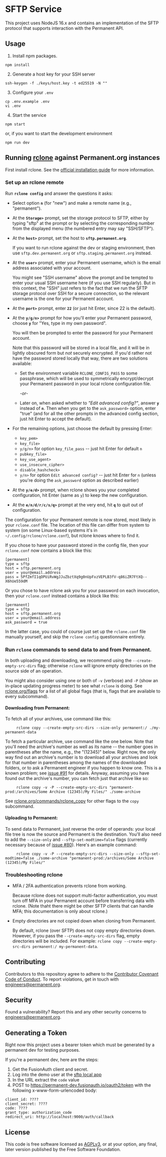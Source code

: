 # SFTP Service

This project uses NodeJS 16.x and contains an implementation of the SFTP protocol that supports interaction with the Permanent API.

## Usage

1. Install npm packages.

```
npm install
```

2. Generate a host key for your SSH server

```
ssh-keygen -f ./keys/host.key -t ed25519 -N ""
```

3. Configure your `.env`

```
cp .env.example .env
vi .env
```

4. Start the service

```
npm start
```

or, if you want to start the development environment

```
npm run dev
```

## Running [rclone](https://rclone.org) against Permanent.org instances

First install rclone.  See the [official installation
guide](https://rclone.org/install/) for more information.

### Set up an rclone remote

Run **`rclone config`** and answer the questions it asks:

- Select option **`n`** (for "new") and make a remote name (e.g., "permanent").

- At the **`Storage>`** prompt, set the storage protocol to SFTP, either by typing "sftp" at the prompt or by selecting the corresponding number from the displayed menu (the numbered entry may say "SSH/SFTP").

- At the **`host>`** prompt, set the host to **`sftp.permanent.org`**.

  If you want to run rclone against the dev or staging environment, then use `sftp.dev.permanent.org` or `sftp.staging.permanent.org` instead.

- At the **`user>`** prompt, enter your Permanent username, which is the email address associated with your account.

  You might see "SSH username" above the prompt and be tempted to enter your usual SSH username here (if you use SSH regularly).  But in this context, the "SSH" just refers to the fact that we run the SFTP storage protocol over SSH for a secure connection, so the relevant username is the one for your Permanent account.

- At the **`port>`** prompt, enter **`22`** (or just hit Enter, since 22 is the default).

- At the **`y/g/n>`** prompt for how you'll enter your Permanent password, choose **`y`** for "Yes, type in my own password".

  You will then be prompted to enter the password for your Permanent account.

  Note that this password will be stored in a local file, and it will be in lightly obscured form but _not_ securely encrypted.  If you'd rather not have the password stored locally that way, there are two solutions available:

    - Set the environment variable `RCLONE_CONFIG_PASS` to some passphrase, which will be used to symmetrically encrypt/decrypt your Permanent password in your local rclone configuration file.

       *-or-*

    - Later on, when asked whether to *"Edit advanced config?"*, answer **`y`** instead of **`n`**.  Then when you get to the `ask_password>` option, enter "true" (and for all the other prompts in the advanced config section, just hit Enter to accept the default).

- For the remaining options, just choose the default by pressing Enter:
    - `key_pem>`
    - `key_file>`
    - `y/g/n>` for option `key_file_pass` -- just hit Enter for default `n`
    - `pubkey_file>`
    - `key_use_agent>`
    - `use_insecure_cipher>`
    - `disable_hashcheck>`
    - `y/n>` for option `Edit advanced config?` -- just hit Enter for `n` (unless you're doing the `ask_password` option as described earlier)

- At the **`y/e/d>`** prompt, when rclone shows you your completed configuration, hit Enter (same as `y`) to keep the new configuration.

- At the **`e/n/d/r/c/s/q>`** prompt at the very end, hit **`q`** to quit out of configuration.

The configuration for your Permanent remote is now stored, most likely in your `rclone.conf` file.  The location of this file can differ from system to system (on some Linux-based systems it's in `~/.config/rclone/rclone.conf`), but rclone knows where to find it.

If you chose to have your password stored in the config file, then your `rclone.conf` now contains a block like this:

```
[permanent]
type = sftp
host = sftp.permanent.org
user = your@email.address
pass = 5PfZmfI1qOPUiRvWgJJuZbztXq9g0nUpFxzVEPLB3fV-q86iZR7FtXQ--X6hUe559dM
```

Or you chose to have rclone ask you for your password on each invocation, then your `rclone.conf` instead contains a block like this:

```
[permanent]
type = sftp
host = sftp.permanent.org
user = your@email.address
ask_password = true
```

In the latter case, you could of course just set up the `rclone.conf` file manually yourself, and skip the `rclone config` questionnaire entirely.

### Run `rclone` commands to send data to and from Permanent.

In both uploading and downloading, we recommend using the `--create-empty-src-dirs` flag; otherwise `rclone` will ignore empty directories on the source side of an operation.

You might also consider using one or both of `-v` (verbose) and `-P` (show an in-place updating progress meter) to see what `rclone` is doing.  See [rclone.org/flags](https://rclone.org/flags/) for a list of all global flags (that is, flags that are available to every subcommand).

#### Downloading from Permanent:

To fetch all of your archives, use command like this:

```
     rclone copy --create-empty-src-dirs --size-only permanent:/ ./my-permanent-data
```

To fetch a particular archive, use command like the one below.  Note that you'll need the archive's number as well as its name -- the number goes in parentheses after the name, e.g., the "(12345)" below.  Right now, the only way find out an archive's number is to download all your archives and look for that number in parentheses among the names of the downloaded folders, or to ask a Permanent engineer if you happen to know one.  This is a known problem; see [issue #91](https://github.com/PermanentOrg/sftp-service/issues/91) for details.  Anyway, assuming you have found out the archive's number, you can fetch just that archive like so:

```
     rclone copy -v -P --create-empty-src-dirs "permanent-prod:/archives/Some Archive (12345)/My Files/" ./some-archive
```

See [rclone.org/commands/rclone_copy](https://rclone.org/commands/rclone_copy/) for other flags to the `copy` subcommand.

#### Uploading to Permanent:

To send data to Permanent, just reverse the order of operands: your local file tree is now the source and Permanent is the destination.  You'll also need to add the `--size-only` and `--sftp-set-modtime=false` flags (currently necessary because of [issue #80](https://github.com/PermanentOrg/sftp-service/issues/80)).  Here's an example command:

```
     rclone copy -v -P --create-empty-src-dirs --size-only --sftp-set-modtime=false ./some-archive "permanent-prod:/archives/Some Archive (12345)/My Files/"
```

### Troubleshooting rclone

- MFA / 2FA authentication prevents rclone from working.

  Because rclone does not support multi-factor authentication, you must turn off MFA in your Permanent account before transferring data with rclone.  (Note thaht there might be other SFTP clients that can handle MFA; this documentation is only about rclone.)

- Empty directories are not copied down when cloning from Permanent.

  By default, rclone (over SFTP) does not copy empty directories down.  However, if you pass the `--create-empty-src-dirs` flag, empty directories will be included.  For example: `rclone copy --create-empty-src-dirs permanent:/ my-permanent-data`.

## Contributing

Contributors to this repository agree to adhere to the [Contributor Covenant Code of Conduct](CODE_OF_CONDUCT.md). To report violations, get in touch with engineers@permanent.org.

## Security

Found a vulnerability? Report this and any other security concerns to engineers@permanent.org.

## Generating a Token

Right now this project uses a bearer token which must be generated by a permanent dev for testing purposes.

If you're a permanent dev, here are the steps:

1. Get the FusionAuth client and secret.
2. Log into the demo user at the [sftp local app](https://permanent-dev.fusionauth.io/oauth2/authorize?client_id=53c713d5-ba07-472f-a79b-582767ff6d84&response_type=code&redirect_uri=http%3A%2F%2Flocalhost%3A9000%2Fauth%2Fcallback)
3. In the URL extract the `code` value
4. POST to https://permanent-dev.fusionauth.io/oauth2/token with the following x-www-form-urlencoded body:

```
client_id: ????
client_secret: ????
code: ????
grant_type: authorization_code
redirect_uri: http://localhost:9000/auth/callback
```

## License

This code is free software licensed as [AGPLv3](LICENSE), or at your option, any final, later version published by the Free Software Foundation.
